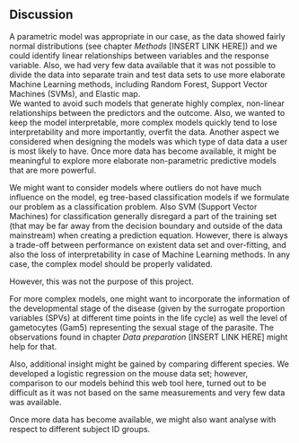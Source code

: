 ## Discussion

A parametric model was appropriate in our case, as the data showed fairly normal distributions (see chapter _Methods_ [INSERT LINK HERE]) and we could identify linear relationships between variables and the response variable. Also, we had very few data available that it was not possible to divide the data into separate train and test data sets to use more elaborate Machine Learning methods, including Random Forest, Support Vector Machines (SVMs), and Elastic map.  
We wanted to avoid such models that generate highly complex, non-linear relationships between the predictors and the outcome. Also, we wanted to keep the model interpretable, more complex models quickly tend to lose interpretability and more importantly, overfit the data.
Another aspect we considered when designing the models was which type of data data a user is most likely to have. 
Once more data has become available, it might be meaningful to explore more elaborate non-parametric predictive models that are more powerful. 

We might want to consider models where outliers do not have much influence on the model, eg tree-based classification models if we formulate our problem as a classification problem. Also SVM (Support Vector Machines) for classification generally disregard a part of the training set (that may be far away from the decision boundary and outside of the data mainstream) when creating a prediction equation. However, there is always a trade-off between performance on existent data set and over-fitting, and also the loss of interpretability in case of Machine Learning methods. In any case, the complex model should be properly validated.
<!--
Thre predictive performance, provided the complex model is properly validated, may compensate the loss in interpretation. 
-->
However, this was not the purpose of this project.

For more complex models, one might want to incorporate the information of the developmental stage of the disease (given by the surrogate proportion variables (SPVs) at different time points in the life cycle) as well the level of gametocytes (Gam5) representing the sexual stage of the parasite.
The observations found in chapter _Data preparation_ [INSERT LINK HERE] might help for that.

Also, additional insight might be gained by comparing different species. We developed a logistic regression on the mouse data set; however, comparison to our models behind this web tool here, turned out to be difficult as it was not based on the same measurements and very few data was available. 

Once more data has become available, we might also want analyse with respect to different subject ID groups.

<!---
Main problems

- not enough data

- Machine Learning methods not applied since overfitting and interpretability...

- outliers, dimension of data
transformations for multiple predictors

-->

<!--
If the model is very senstive to outliers (which is not the case here), we could use the __spaial sign__ transformation (Seernels et al. 2006 INSERT IN REFERENCE LIST) which projects the predictor values onto a multidimensional sphere and thus makes all the samples the same distance from the centre of the sphere. This is mathematically done by each sample divided by its squared norm INSERT FORMULA HERE. One should note that centering and scaling of the predictor data is necessary because the denominator is intended to measure the squared distance to the centre of thre predictor's distribution. Also, this method transforms the predictors as a group, so we should not remove predictor variables after it. 
-->


 
 